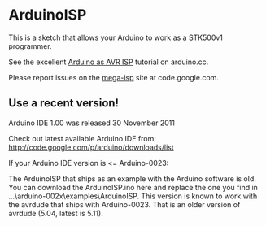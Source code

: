 # ArduinoISP
This is a sketch that allows your Arduino to work as a STK500v1 programmer.

See the excellent [Arduino as AVR ISP](http://arduino.cc/en/Tutorial/ArduinoISP)
tutorial on arduino.cc.

Please report issues on the [mega-isp](http://code.google.com/p/mega-isp)
site at code.google.com.

## Use a recent version!
Arduino IDE 1.00 was released 30 November 2011

Check out latest available Arduino IDE from: http://code.google.com/p/arduino/downloads/list

If your Arduino IDE version is <= Arduino-0023:

The ArduinoISP that ships as an example with the Arduino software is old.
You can download the ArduinoISP.ino here and replace the one you find
in ...\arduino-002x\examples\ArduinoISP.
This version is known to work with the avrdude that ships with Arduino-0023.
That is an older version of avrdude (5.04, latest is 5.11).
